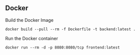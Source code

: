 ## Docker

Build the Docker Image

```docker
docker build --pull --rm -f Dockerfile -t backend:latest .
```

Run the Docker container

```docker
docker run --rm -d -p 8080:8080/tcp frontend:latest
```
